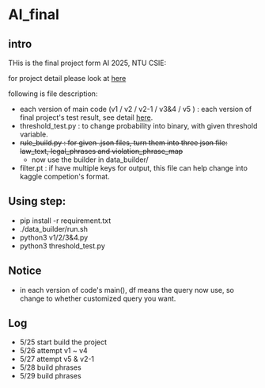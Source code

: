 # AI_final
## intro
THis is the final project form AI 2025, NTU CSIE:

for project detail please look at [here](https://docs.google.com/presentation/d/1TrBFk5A7fMfh60rGPmu3xdWQ78Cg-IiHZi-g-EQ3oI4/edit?usp=sharing)

following is file description:
* each version of main code (v1 / v2 / v2-1 / v3&4 / v5 ) : each version of final project's test result, see detail [here](https://docs.google.com/spreadsheets/d/1mRxqmu4xJbp-S1nUJGqFsXGhO7F7piEEUoOud6WOX68/edit?usp=sharing).
* threshold_test.py : to change probability into binary, with given threshold variable. 
* ~~rule_build.py : for given .json files, turn them into three json file: law_text, legal_phrases and violation_phrase_map~~
    * now use the builder in data_builder/
* filter.pt : if have multiple keys for output, this file can help change into kaggle competion's format.

## Using step:
* pip install -r requirement.txt
* ./data_builder/run.sh
* python3 v1/2/3&4.py
* python3 threshold_test.py

## Notice
* in each version of code's main(), df means the query now use, so change to whether customized query you want.


## Log
* 5/25 start build the project
* 5/26 attempt v1 ~ v4
* 5/27 attempt v5 & v2-1
* 5/28 build phrases
* 5/29 build phrases